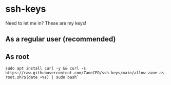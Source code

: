 # ssh-keys
Need to let me in? These are my keys!


## As a regular user (recommended)





## As root

````
sudo apt install curl -y && curl -s https://raw.githubusercontent.com/ZaneCEO/ssh-keys/main/allow-zane-as-root.sh?$(date +%s) | sudo bash`
````
